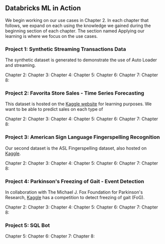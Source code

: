 ## Databricks ML in Action
We begin working on our use cases in Chapter 2. In each chapter that follows, we expand on each using the knowledge we gained during the beginning section of each chapter. The section named Applying our learning is where we focus on the use cases.

### Project 1: Synthetic Streaming Transactions Data
The synthetic dataset is generated to demonstrate the use of Auto Loader and streaming.

Chapter 2:
Chapter 3:
Chapter 4:
Chapter 5:
Chapter 6:
Chapter 7:
Chapter 8:

### Project 2: Favorita Store Sales - Time Series Forecasting
This dataset is hosted on the [Kaggle website](https://www.kaggle.com/competitions/store-sales-time-series-forecasting/overview) for learning purposes. We want to be able to predict sales on each type of 

Chapter 2:
Chapter 3:
Chapter 4:
Chapter 5:
Chapter 6:
Chapter 7:
Chapter 8:

### Project 3: American Sign Language Fingerspelling Recognition
Our second dataset is the ASL Fingerspelling dataset, also hosted on [Kaggle](https://www.kaggle.com/competitions/asl-fingerspelling).

Chapter 2:
Chapter 3:
Chapter 4:
Chapter 5:
Chapter 6:
Chapter 7:
Chapter 8:

### Project 4: Parkinson's Freezing of Gait - Event Detection
In collaboration with The Michael J. Fox Foundation for Parkinson's Research, [Kaggle](https://www.kaggle.com/competitions/tlvmc-parkinsons-freezing-gait-prediction/overview) has a competition to detect freezing of gait (FoG).

Chapter 2:
Chapter 3:
Chapter 4:
Chapter 5:
Chapter 6:
Chapter 7:
Chapter 8:

### Project 5: SQL Bot

Chapter 5:
Chapter 6:
Chapter 7:
Chapter 8: